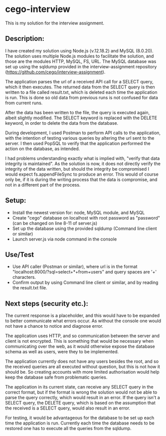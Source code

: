 # cego-interview
This is my solution for the interview assignment.

## Description:
I have created my solution using Node.js (v.12.18.2) and MySQL (8.0.20).
The solution uses multiple Node.js modules to facilitate the solution, and those are the modules HTTP, MySQL, FS, URL. The MySQL database was set up using the sqldump provided in the interview-assignment repository (https://github.com/cego/interview-assignment).

The application parses the url of a received API call for a SELECT query, which it then executes. The returned data from the SELECT query is then written to a file called result.txt, which is deleted each time the application is run. This is done so old data from previous runs is not confused for data from current runs.

After the data has been written to the file, the query is executed again, albeit slightly modified. The SELECT keyword is replaced with the DELETE keyword, in order to delete the data from the database.

During development, I used Postman to perform API calls to the application, with the intention of testing various queries by altering the url sent to the server. I then used PopSQL to verify that the application performed the action on the database, as intended.

I had problems understanding exactly what is implied with, "verify that data integrity is maintained". As the solution is now, it does not directly verify the integrity of the data written, but should the integrity be compromised I would expect fs.appendFileSync to produce an error. This would of course only be, if it is during the writing process that the data is compromise, and not in a different part of the process.

## Setup:
* Install the newest version for: node, MySQL module, and MySQL
* Create "cego" database on localhost with root password as "password" (can be changed on line 8-11 of server.js)
* Set up the database using the provided sqldump (Command line client or similar)
* Launch server.js via node command in the console

## Use/Test
* Use API caller (Postman or similar), where url is in the format "localhost:8000/?sql=select+*+from+users" and query spaces are '+' characters.
* Confirm output by using Command line client or similar, and by reading the result.txt file.

## Next steps (security etc.):
The current response is a placeholder, and this would have to be expanded to better communicate what errors occur. As without the console one would not have a chance to notice and diagnose error. 

The application uses HTTP, and so communication between the server and client is not encrypted. This is something that would be necessary when communicating over the web, as it would otherwise expose the database schema as well as users, were they to be implemented.

The application currently does not have any users besides the root, and so the received queries are all executed without question, but this is not how it should be. So creating accounts with more limited authorisation would help keep the database safe from problematic queries.

The application in its current state, can receive any SELECT query in the correct format, but if the format is wrong the solution would not be able to parse the query correctly, which would result in an error. If the query isn't a SELECT query, the DELETE query, which is based on the assumption that the received is a SELECT query, would also result in an error.

For testing, it would be advantageous for the database to be set up each time the application is run. Currently each time the database needs to be restored one has to execute all the queries from the sqldump.
